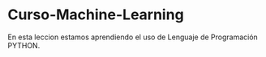 # Curso-Machine-Learning
En esta leccion estamos aprendiendo el uso de Lenguaje de Programación PYTHON.
